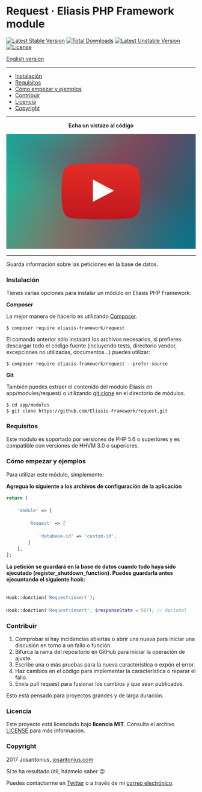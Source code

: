 # Request · Eliasis PHP Framework module

[![Latest Stable Version](https://poser.pugx.org/eliasis-framework/request/v/stable)](https://packagist.org/packages/eliasis-framework/request) [![Total Downloads](https://poser.pugx.org/eliasis-framework/request/downloads)](https://packagist.org/packages/eliasis-framework/request) [![Latest Unstable Version](https://poser.pugx.org/eliasis-framework/request/v/unstable)](https://packagist.org/packages/eliasis-framework/request) [![License](https://poser.pugx.org/eliasis-framework/request/license)](https://packagist.org/packages/eliasis-framework/request)

[English version](README.md)

---

- [Instalación](#instalación)
- [Requisitos](#requisitos)
- [Cómo empezar y ejemplos](#cómo-empezar-y-ejemplos)
- [Contribuir](#contribuir)
- [Licencia](#licencia)
- [Copyright](#copyright)

---

<p align="center"><strong>Echa un vistazo al código</strong></p>

<p align="center">
  <a href="" title="Echa un vistazo al código">
  	<img src="https://raw.githubusercontent.com/Josantonius/PHP-Algorithm/master/resources/youtube-thumbnail.jpg">
  </a>
</p>

---

Guarda información sobre las peticiones en la base de datos.

### Instalación 

Tienes varias opciones para instalar un módulo en Eliasis PHP Framework:

**Composer**

La mejor manera de hacerlo es utilizando [Composer](http://getcomposer.org/download/).

    $ composer require eliasis-framework/request

El comando anterior sólo instalará los archivos necesarios, si prefieres descargar todo el código fuente (incluyendo tests, directorio vendor, excepciones no utilizadas, documentos...) puedes utilizar:

    $ composer require eliasis-framework/request --prefer-source
    
**Git**

También puedes extraer el contenido del módulo Eliasis en app/modules/request/ o utilizando [git clone](http://www.kernel.org/pub/software/scm/git/docs/git-clone.html) en el directorio de módulos.

    $ cd app/modules
    $ git clone https://github.com/Eliasis-Framework/request.git

### Requisitos

Este módulo es soportado por versiones de PHP 5.6 o superiores y es compatible con versiones de HHVM 3.0 o superiores.

### Cómo empezar y ejemplos

Para utilizar este módulo, simplemente:

**Agregua lo siguiente a los archivos de configuración de la aplicación**

```php
return [

    'module' => [

        'Request' => [

        	'database-id' => 'custom-id',
        ]
    ],
];
```

**La petición se guardará en la base de datos cuando todo haya sido ejecutado (register_shutdown_function). Puedes guardarla antes ejecuntando el siguiente hook:**

```php

Hook::doAction('Request\insert');

Hook::doAction('Request\insert', $responseState = 587); // Opcional
```

### Contribuir
1. Comprobar si hay incidencias abiertas o abrir una nueva para iniciar una discusión en torno a un fallo o función.
1. Bifurca la rama del repositorio en GitHub para iniciar la operación de ajuste.
1. Escribe una o más pruebas para la nueva característica o expón el error.
1. Haz cambios en el código para implementar la característica o reparar el fallo.
1. Envía pull request para fusionar los cambios y que sean publicados.

Esto está pensado para proyectos grandes y de larga duración.

### Licencia

Este proyecto está licenciado bajo **licencia MIT**. Consulta el archivo [LICENSE](LICENSE) para más información.

### Copyright

2017 Josantonius, [josantonius.com](https://josantonius.com/)

Si te ha resultado útil, házmelo saber :wink:

Puedes contactarme en [Twitter](https://twitter.com/Josantonius) o a través de mi [correo electrónico](mailto:hello@josantonius.com).